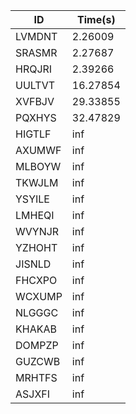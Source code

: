|ID|Time(s)|
|-|-|
|LVMDNT|2.26009|
|SRASMR|2.27687|
|HRQJRI|2.39266|
|UULTVT|16.27854|
|XVFBJV|29.33855|
|PQXHYS|32.47829|
|HIGTLF|inf|
|AXUMWF|inf|
|MLBOYW|inf|
|TKWJLM|inf|
|YSYILE|inf|
|LMHEQI|inf|
|WVYNJR|inf|
|YZHOHT|inf|
|JISNLD|inf|
|FHCXPO|inf|
|WCXUMP|inf|
|NLGGGC|inf|
|KHAKAB|inf|
|DOMPZP|inf|
|GUZCWB|inf|
|MRHTFS|inf|
|ASJXFI|inf|
